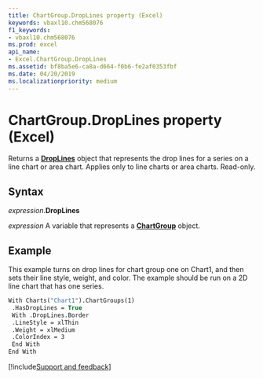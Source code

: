 ```yaml
---
title: ChartGroup.DropLines property (Excel)
keywords: vbaxl10.chm568076
f1_keywords:
- vbaxl10.chm568076
ms.prod: excel
api_name:
- Excel.ChartGroup.DropLines
ms.assetid: bf8ba5e6-ca8a-d664-f0b6-fe2af0353fbf
ms.date: 04/20/2019
ms.localizationpriority: medium
---
```



# ChartGroup.DropLines property (Excel)

Returns a **[DropLines](Excel.DropLines(object).md)** object that represents the drop lines for a series on a line chart or area chart. Applies only to line charts or area charts. Read-only.


## Syntax

_expression_.**DropLines**

_expression_ A variable that represents a **[ChartGroup](Excel.ChartGroup(object).md)** object.


## Example

This example turns on drop lines for chart group one on Chart1, and then sets their line style, weight, and color. The example should be run on a 2D line chart that has one series.

```vb
With Charts("Chart1").ChartGroups(1) 
 .HasDropLines = True 
 With .DropLines.Border 
 .LineStyle = xlThin 
 .Weight = xlMedium 
 .ColorIndex = 3 
 End With 
End With
```


[!include[Support and feedback](~/includes/feedback-boilerplate.md)]